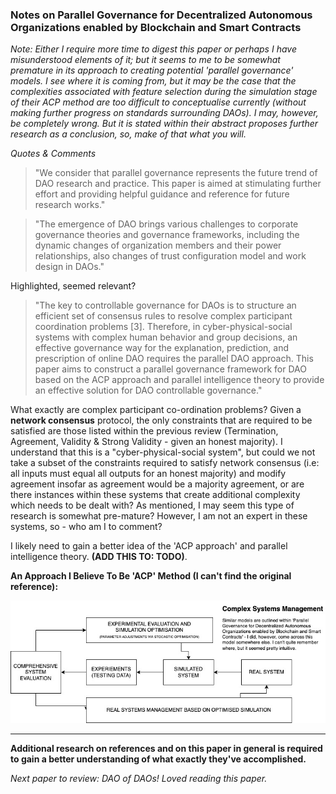 ### Notes on Parallel Governance for Decentralized Autonomous Organizations enabled by Blockchain and Smart Contracts

*Note: Either I require more time to digest this paper or perhaps I have misunderstood elements of it; but it seems to me to be somewhat premature in its approach to creating potential 'parallel governance' models. I see where it is coming from, but it may be the case that the complexities associated with feature selection during the simulation stage of their ACP method are too difficult to conceptualise currently (without making further progress on standards surrounding DAOs). I may, however, be completely wrong. But it is stated within their abstract proposes further research as a conclusion, so, make of that what you will.*

*Quotes & Comments*

> "We consider that parallel governance represents the future trend of DAO research and practice. This paper is aimed at stimulating further effort and providing helpful guidance and reference for future research works."

> "The emergence of DAO brings various challenges to corporate governance theories and governance frameworks, including the dynamic changes of organization members and their power relationships, also changes of trust configuration model and work design in DAOs."

Highlighted, seemed relevant?

> "The key to controllable governance for DAOs is to structure an efficient set of consensus rules to resolve complex participant coordination problems [3]. Therefore, in cyber-physical-social systems with complex human behavior and group decisions, an effective governance way for the explanation, prediction, and prescription of online DAO requires the parallel DAO approach. This paper aims to construct a parallel governance framework for DAO based on the ACP approach and parallel intelligence theory to provide an effective solution for DAO controllable governance."

What exactly are complex participant co-ordination problems? Given a **network consensus** protocol, the only constraints that are required to be satisfied are those listed within the previous review (Termination, Agreement, Validity & Strong Validity - given an honest majority). I understand that this is a "cyber-physical-social system", but could we not take a subset of the constraints required to satisfy network consensus (i.e: all inputs must equal all outputs for an honest majority) and modify agreement insofar as agreement would be a majority agreement, or are there instances within these systems that create additional complexity which needs to be dealt with? As mentioned, I may seem this type of research is somewhat pre-mature? However, I am not an expert in these systems, so - who am I to comment?

I likely need to gain a better idea of the 'ACP approach' and parallel intelligence theory. **(ADD THIS TO: TODO)**.

**An Approach I Believe To Be 'ACP' Method (I can't find the original reference):**

![Papers Approach](./images/approach.jpeg)

<hr />

**Additional research on references and on this paper in general is required to gain a better understanding of what exactly they've accomplished.**

*Next paper to review: DAO of DAOs! Loved reading this paper.*